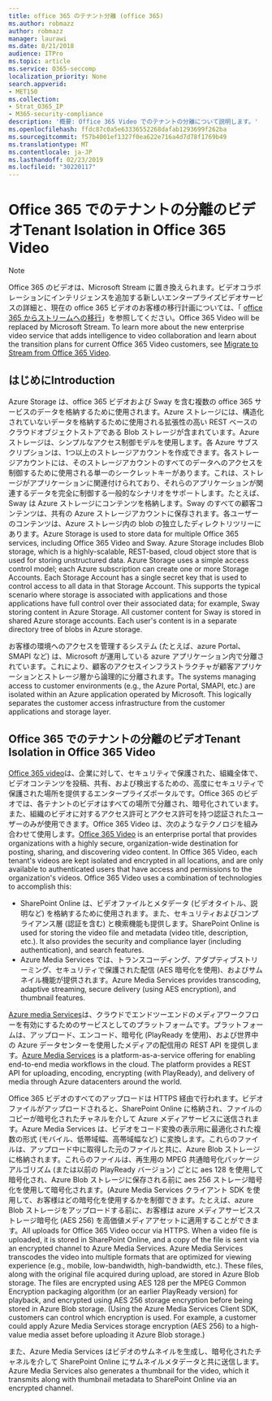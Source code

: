 ```yaml
---
title: office 365 のテナント分離 (office 365)
ms.author: robmazz
author: robmazz
manager: laurawi
ms.date: 8/21/2018
audience: ITPro
ms.topic: article
ms.service: O365-seccomp
localization_priority: None
search.appverid:
- MET150
ms.collection:
- Strat_O365_IP
- M365-security-compliance
description: '概要: Office 365 Video でのテナントの分離について説明します。'
ms.openlocfilehash: ffdc87c0a5e63336552268dafab1293699f262ba
ms.sourcegitcommit: f57b4001ef1327f0ea622e716a4d7d78f1769b49
ms.translationtype: MT
ms.contentlocale: ja-JP
ms.lasthandoff: 02/23/2019
ms.locfileid: "30220117"
---
```

# <a name="tenant-isolation-in-office-365-video"></a><span data-ttu-id="eb8de-103">Office 365 でのテナントの分離のビデオ</span><span class="sxs-lookup"><span data-stu-id="eb8de-103">Tenant Isolation in Office 365 Video</span></span>

> [!NOTE]
> <span data-ttu-id="eb8de-p101">Office 365 のビデオは、Microsoft Stream に置き換えられます。ビデオコラボレーションにインテリジェンスを追加する新しいエンタープライズビデオサービスの詳細と、現在の office 365 ビデオのお客様の移行計画については、「 [office 365 からストリームへの移行](https://docs.microsoft.com/stream/)」を参照してください。</span><span class="sxs-lookup"><span data-stu-id="eb8de-p101">Office 365 Video will be replaced by Microsoft Stream. To learn more about the new enterprise video service that adds intelligence to video collaboration and learn about the transition plans for current Office 365 Video customers, see [Migrate to Stream from Office 365 Video](https://docs.microsoft.com/stream/).</span></span>

## <a name="introduction"></a><span data-ttu-id="eb8de-106">はじめに</span><span class="sxs-lookup"><span data-stu-id="eb8de-106">Introduction</span></span>
<span data-ttu-id="eb8de-p102">Azure Storage は、office 365 ビデオおよび Sway を含む複数の office 365 サービスのデータを格納するために使用されます。Azure ストレージには、構造化されていないデータを格納するために使用される拡張性の高い REST ベースのクラウドオブジェクトストアである Blob ストレージが含まれています。Azure ストレージは、シンプルなアクセス制御モデルを使用します。各 Azure サブスクリプションは、1つ以上のストレージアカウントを作成できます。各ストレージアカウントには、そのストレージアカウントのすべてのデータへのアクセスを制御するために使用される単一のシークレットキーがあります。これは、ストレージがアプリケーションに関連付けられており、それらのアプリケーションが関連するデータを完全に制御する一般的なシナリオをサポートします。たとえば、Sway は Azure ストレージにコンテンツを格納します。Sway のすべての顧客コンテンツは、共有の Azure ストレージアカウントに保存されます。各ユーザーのコンテンツは、Azure ストレージ内の blob の独立したディレクトリツリーにあります。</span><span class="sxs-lookup"><span data-stu-id="eb8de-p102">Azure Storage is used to store data for multiple Office 365 services, including Office 365 Video and Sway. Azure Storage includes Blob storage, which is a highly-scalable, REST-based, cloud object store that is used for storing unstructured data. Azure Storage uses a simple access control model; each Azure subscription can create one or more Storage Accounts. Each Storage Account has a single secret key that is used to control access to all data in that Storage Account. This supports the typical scenario where storage is associated with applications and those applications have full control over their associated data; for example, Sway storing content in Azure Storage. All customer content for Sway is stored in shared Azure storage accounts. Each user's content is in a separate directory tree of blobs in Azure storage.</span></span>

<span data-ttu-id="eb8de-p103">お客様の環境へのアクセスを管理するシステム (たとえば、azure Portal、SMAPI など) は、Microsoft が運用している azure アプリケーション内で分離されています。これにより、顧客のアクセスインフラストラクチャが顧客アプリケーションとストレージ層から論理的に分離されます。</span><span class="sxs-lookup"><span data-stu-id="eb8de-p103">The systems managing access to customer environments (e.g., the Azure Portal, SMAPI, etc.) are isolated within an Azure application operated by Microsoft. This logically separates the customer access infrastructure from the customer applications and storage layer.</span></span>

## <a name="tenant-isolation-in-office-365-video"></a><span data-ttu-id="eb8de-116">Office 365 でのテナントの分離のビデオ</span><span class="sxs-lookup"><span data-stu-id="eb8de-116">Tenant Isolation in Office 365 Video</span></span>
<span data-ttu-id="eb8de-p104">[Office 365 video](https://support.office.com/article/Meet-Office-365-Video-ca1cc1a9-a615-46e1-b6a3-40dbd99939a6)は、企業に対して、セキュリティで保護された、組織全体で、ビデオコンテンツを投稿、共有、および検出するための、高度にセキュリティで保護された場所を提供するエンタープライズポータルです。Office 365 のビデオでは、各テナントのビデオはすべての場所で分離され、暗号化されています。また、組織のビデオに対するアクセス許可とアクセス許可を持つ認証されたユーザーのみが使用できます。Office 365 Video は、次のようなテクノロジを組み合わせて使用します。</span><span class="sxs-lookup"><span data-stu-id="eb8de-p104">[Office 365 Video](https://support.office.com/article/Meet-Office-365-Video-ca1cc1a9-a615-46e1-b6a3-40dbd99939a6) is an enterprise portal that provides organizations with a highly secure, organization-wide destination for posting, sharing, and discovering video content. In Office 365 Video, each tenant's videos are kept isolated and encrypted in all locations, and are only available to authenticated users that have access and permissions to the organization's videos. Office 365 Video uses a combination of technologies to accomplish this:</span></span>
- <span data-ttu-id="eb8de-p105">SharePoint Online は、ビデオファイルとメタデータ (ビデオタイトル、説明など) を格納するために使用されます。また、セキュリティおよびコンプライアンス層 (認証を含む) と検索機能も提供します。</span><span class="sxs-lookup"><span data-stu-id="eb8de-p105">SharePoint Online is used for storing the video file and metadata (video title, description, etc.). It also provides the security and compliance layer (including authentication), and search features.</span></span>
- <span data-ttu-id="eb8de-122">Azure Media Services では、トランスコーディング、アダプティブストリーミング、セキュリティで保護された配信 (AES 暗号化を使用)、およびサムネイル機能が提供されます。</span><span class="sxs-lookup"><span data-stu-id="eb8de-122">Azure Media Services provides transcoding, adaptive streaming, secure delivery (using AES encryption), and thumbnail features.</span></span>

<span data-ttu-id="eb8de-p106">[Azure media Services](https://azure.microsoft.com/services/media-services/)は、クラウドでエンドツーエンドのメディアワークフローを有効にするためのサービスとしてのプラットフォームです。プラットフォームは、アップロード、エンコード、暗号化 (PlayReady を使用)、および世界中の Azure データセンターを使用したメディアの配信用の REST API を提供します。</span><span class="sxs-lookup"><span data-stu-id="eb8de-p106">[Azure Media Services](https://azure.microsoft.com/services/media-services/) is a platform-as-a-service offering for enabling end-to-end media workflows in the cloud. The platform provides a REST API for uploading, encoding, encrypting (with PlayReady), and delivery of media through Azure datacenters around the world.</span></span>

<span data-ttu-id="eb8de-p107">Office 365 ビデオのすべてのアップロードは HTTPS 経由で行われます。ビデオファイルがアップロードされると、SharePoint Online に格納され、ファイルのコピーが暗号化されたチャネルを介して Azure メディアサービスに送信されます。Azure Media Services は、ビデオをコード変換の表示用に最適化された複数の形式 (モバイル、低帯域幅、高帯域幅など) に変換します。これらのファイルは、アップロード中に取得した元のファイルと共に、Azure Blob ストレージに格納されます。これらのファイルは、再生用の MPEG 共通暗号化パッケージアルゴリズム (または以前の PlayReady バージョン) ごとに aes 128 を使用して暗号化され、Azure Blob ストレージに保存される前に aes 256 ストレージ暗号化を使用して暗号化されます。(Azure Media Services クライアント SDK を使用して、お客様はどの暗号化を使用するかを制御できます。たとえば、azure Blob ストレージをアップロードする前に、お客様は azure メディアサービスストレージ暗号化 (AES 256) を高価値メディアアセットに適用することができます。</span><span class="sxs-lookup"><span data-stu-id="eb8de-p107">All uploads for Office 365 Video occur via HTTPS. When a video file is uploaded, it is stored in SharePoint Online, and a copy of the file is sent via an encrypted channel to Azure Media Services. Azure Media Services transcodes the video into multiple formats that are optimized for viewing experience (e.g., mobile, low-bandwidth, high-bandwidth, etc.). These files, along with the original file acquired during upload, are stored in Azure Blob storage. The files are encrypted using AES 128 per the MPEG Common Encryption packaging algorithm (or an earlier PlayReady version) for playback, and encrypted using AES 256 storage encryption before being stored in Azure Blob storage. (Using the Azure Media Services Client SDK, customers can control which encryption is used. For example, a customer could apply Azure Media Services storage encryption (AES 256) to a high-value media asset before uploading it Azure Blob storage.)</span></span>

<span data-ttu-id="eb8de-132">また、Azure Media Services はビデオのサムネイルを生成し、暗号化されたチャネルを介して SharePoint Online にサムネイルメタデータと共に送信します。</span><span class="sxs-lookup"><span data-stu-id="eb8de-132">Azure Media Services also generates a thumbnail for the video, which it transmits along with thumbnail metadata to SharePoint Online via an encrypted channel.</span></span>
